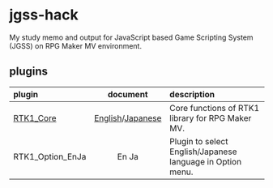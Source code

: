 # jgss-hack

My study memo and output for JavaScript based Game Scripting System (JGSS) on RPG Maker MV environment.

## plugins

| plugin     | document    | description  |
|:-----------|:-----------:|:-------------|
| [RTK1_Core](RTK1_Core.js) | [English](RTK1_Core.md)/[Japanese](RTK1_Core.ja.md) | Core functions of RTK1 library for RPG Maker MV. |
| RTK1_Option_EnJa | En Ja | Plugin to select English/Japanese language in Option menu. |
